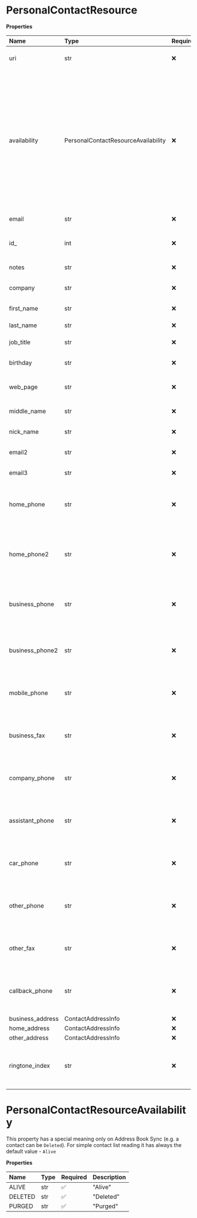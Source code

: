 # PersonalContactResource

**Properties**

| Name             | Type                                | Required | Description                                                                                                                                                                |
| :--------------- | :---------------------------------- | :------- | :------------------------------------------------------------------------------------------------------------------------------------------------------------------------- |
| uri              | str                                 | ❌       | Canonical URI of a contact                                                                                                                                                 |
| availability     | PersonalContactResourceAvailability | ❌       | This property has a special meaning only on Address Book Sync (e.g. a contact can be `Deleted`). For simple contact list reading it has always the default value - `Alive` |
| email            | str                                 | ❌       | Email of a contact                                                                                                                                                         |
| id\_             | int                                 | ❌       | Internal identifier of availability contact                                                                                                                                |
| notes            | str                                 | ❌       | Notes for a contact                                                                                                                                                        |
| company          | str                                 | ❌       | Company name of a contact                                                                                                                                                  |
| first_name       | str                                 | ❌       | First name of a contact                                                                                                                                                    |
| last_name        | str                                 | ❌       | Last name of a contact                                                                                                                                                     |
| job_title        | str                                 | ❌       | Job title of a contact                                                                                                                                                     |
| birthday         | str                                 | ❌       | Date of birth of a contact                                                                                                                                                 |
| web_page         | str                                 | ❌       | The contact home page URL                                                                                                                                                  |
| middle_name      | str                                 | ❌       | Middle name of a contact                                                                                                                                                   |
| nick_name        | str                                 | ❌       | Nick name of a contact                                                                                                                                                     |
| email2           | str                                 | ❌       | Second email of a contact                                                                                                                                                  |
| email3           | str                                 | ❌       | Third email of a contact                                                                                                                                                   |
| home_phone       | str                                 | ❌       | Home phone number of a contact in e.164 (with "+") format                                                                                                                  |
| home_phone2      | str                                 | ❌       | Second home phone number of a contact in e.164 (with "+") format                                                                                                           |
| business_phone   | str                                 | ❌       | Business phone of the contact in e.164 (with "+") format                                                                                                                   |
| business_phone2  | str                                 | ❌       | Second business phone of a contact in e.164 (with "+") format                                                                                                              |
| mobile_phone     | str                                 | ❌       | Mobile phone of a contact in e.164 (with "+") format                                                                                                                       |
| business_fax     | str                                 | ❌       | Business fax number of a contact in e.164 (with "+") format                                                                                                                |
| company_phone    | str                                 | ❌       | Company number of a contact in e.164 (with "+") format                                                                                                                     |
| assistant_phone  | str                                 | ❌       | Phone number of a contact assistant in e.164 (with "+") format                                                                                                             |
| car_phone        | str                                 | ❌       | Car phone number of a contact in e.164 (with "+") format                                                                                                                   |
| other_phone      | str                                 | ❌       | Other phone number of a contact in e.164 (with "+") format                                                                                                                 |
| other_fax        | str                                 | ❌       | Other fax number of a contact in e.164 (with "+") format                                                                                                                   |
| callback_phone   | str                                 | ❌       | Callback phone number of a contact in e.164 (with "+") format                                                                                                              |
| business_address | ContactAddressInfo                  | ❌       |                                                                                                                                                                            |
| home_address     | ContactAddressInfo                  | ❌       |                                                                                                                                                                            |
| other_address    | ContactAddressInfo                  | ❌       |                                                                                                                                                                            |
| ringtone_index   | str                                 | ❌       | Contact ringtone. Max number of symbols is 64                                                                                                                              |

# PersonalContactResourceAvailability

This property has a special meaning only on Address Book Sync (e.g. a contact can be `Deleted`). For simple contact list reading it has always the default value - `Alive`

**Properties**

| Name    | Type | Required | Description |
| :------ | :--- | :------- | :---------- |
| ALIVE   | str  | ✅       | "Alive"     |
| DELETED | str  | ✅       | "Deleted"   |
| PURGED  | str  | ✅       | "Purged"    |

<!-- This file was generated by liblab | https://liblab.com/ -->
